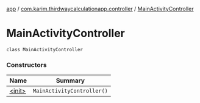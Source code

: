 [app](../../index.md) / [com.karim.thirdwaycalculationapp.controller](../index.md) / [MainActivityController](./index.md)

# MainActivityController

`class MainActivityController`

### Constructors

| Name | Summary |
|---|---|
| [&lt;init&gt;](-init-.md) | `MainActivityController()` |
